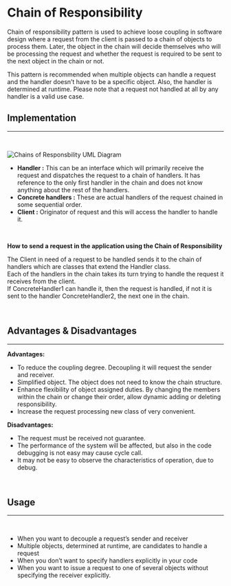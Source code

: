 # Chain of Responsibility

Chain of responsibility pattern is used to achieve loose coupling in software design where a request from the client is passed to a chain of objects to process them. Later, the object in the chain will decide themselves who will be processing the request and whether the request is required to be sent to the next object in the chain or not.

This pattern is recommended when multiple objects can handle a request and the handler doesn’t have to be a specific object. Also, the handler is determined at runtime. Please note that a request not handled at all by any handler is a valid use case.

## Implementation
---
<br>

![Chains of Responsbility UML Diagram](images/chains-of-responsibility-uml.png)

* **Handler :** This can be an interface which will primarily receive the request and dispatches the request to a chain of handlers. It has reference to the only first handler in the chain and does not know anything about the rest of the handlers.
* **Concrete handlers :** These are actual handlers of the request chained in some sequential order.
* **Client :** Originator of request and this will access the handler to handle it.

<br>

**How to send a request in the application using the Chain of Responsibility**

The Client in need of a request to be handled sends it to the chain of handlers which are classes that extend the Handler class. 
<br>
Each of the handlers in the chain takes its turn trying to handle the request it receives from the client. 
<br>
If ConcreteHandler1 can handle it, then the request is handled, if not it is sent to the handler ConcreteHandler2, the next one in the chain.

<br>

## Advantages & Disadvantages

---

**Advantages:**
* To reduce the coupling degree. Decoupling it will request the sender and receiver.
* Simplified object. The object does not need to know the chain structure.
* Enhance flexibility of object assigned duties. By changing the members within the chain or change their order, allow dynamic adding or deleting responsibility.
* Increase the request processing new class of very convenient.

**Disadvantages:**
* The request must be received not guarantee.
* The performance of the system will be affected, but also in the code debugging is not easy may cause cycle call.
* It may not be easy to observe the characteristics of operation, due to debug.

<br>

## Usage

---
<br>

* When you want to decouple a request’s sender and receiver
* Multiple objects, determined at runtime, are candidates to handle a request
* When you don’t want to specify handlers explicitly in your code
* When you want to issue a request to one of several objects without specifying the receiver explicitly.

